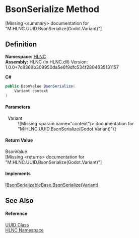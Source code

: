 # BsonSerialize Method


\[Missing &lt;summary&gt; documentation for "M:HLNC.UUID.BsonSerialize(Godot.Variant)"\]



## Definition
**Namespace:** <a href="N_HLNC">HLNC</a>  
**Assembly:** HLNC (in HLNC.dll) Version: 1.0.0+7c8369b309950da5e6f9dfc534f2804635131157

**C#**
``` C#
public BsonValue BsonSerialize(
	Variant context
)
```



#### Parameters
<dl><dt>  Variant</dt><dd>\[Missing &lt;param name="context"/&gt; documentation for "M:HLNC.UUID.BsonSerialize(Godot.Variant)"\]</dd></dl>

#### Return Value
BsonValue  
\[Missing &lt;returns&gt; documentation for "M:HLNC.UUID.BsonSerialize(Godot.Variant)"\]

#### Implements
<a href="M_HLNC_Serialization_IBsonSerializableBase_BsonSerialize">IBsonSerializableBase.BsonSerialize(Variant)</a>  


## See Also


#### Reference
<a href="T_HLNC_UUID">UUID Class</a>  
<a href="N_HLNC">HLNC Namespace</a>  
